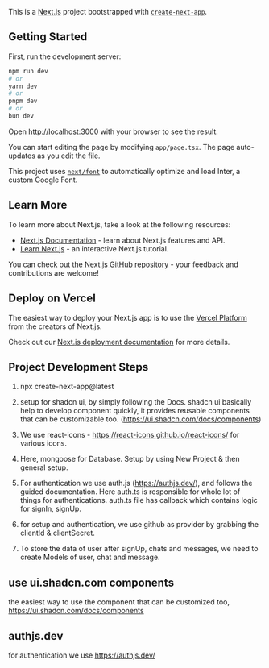 This is a [Next.js](https://nextjs.org/) project bootstrapped with [`create-next-app`](https://github.com/vercel/next.js/tree/canary/packages/create-next-app).

## Getting Started

First, run the development server:

```bash
npm run dev
# or
yarn dev
# or
pnpm dev
# or
bun dev
```

Open [http://localhost:3000](http://localhost:3000) with your browser to see the result.

You can start editing the page by modifying `app/page.tsx`. The page auto-updates as you edit the file.

This project uses [`next/font`](https://nextjs.org/docs/basic-features/font-optimization) to automatically optimize and load Inter, a custom Google Font.

## Learn More

To learn more about Next.js, take a look at the following resources:

- [Next.js Documentation](https://nextjs.org/docs) - learn about Next.js features and API.
- [Learn Next.js](https://nextjs.org/learn) - an interactive Next.js tutorial.

You can check out [the Next.js GitHub repository](https://github.com/vercel/next.js/) - your feedback and contributions are welcome!

## Deploy on Vercel

The easiest way to deploy your Next.js app is to use the [Vercel Platform](https://vercel.com/new?utm_medium=default-template&filter=next.js&utm_source=create-next-app&utm_campaign=create-next-app-readme) from the creators of Next.js.

Check out our [Next.js deployment documentation](https://nextjs.org/docs/deployment) for more details.


## Project Development Steps

1. npx create-next-app@latest

2. setup for shadcn ui, by simply following the Docs. shadcn ui basically help to develop component quickly, it provides reusable components that can be customizable too. (https://ui.shadcn.com/docs/components)

3. We use react-icons - https://react-icons.github.io/react-icons/ for various icons.

4. Here, mongoose for Database. Setup by using New Project & then general setup.

5. For authentication we use auth.js (https://authjs.dev/), and follows the guided documentation. Here auth.ts is responsible for whole lot of things for authentications. auth.ts file has callback which contains logic for signIn, signUp.

6. for setup and authentication, we use github as provider by grabbing the clientId & clientSecret.

7. To store the data of user after signUp, chats and messages, we need to create Models of user, chat and message.


## use ui.shadcn.com components 

the easiest way to use the component that can be customized too, https://ui.shadcn.com/docs/components

## authjs.dev

for authentication we use https://authjs.dev/ 